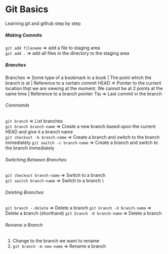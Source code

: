 # Git Basics

Learning git and github step by step

##### Making Commits

`git add filename` => add a file to staging area \
`git add .` => add all files in the directory to the staging area

##### Branches

Branches => Some type of a bookmark in a book | The point which the branch is at | Reference to a certain commit
HEAD => Pointer to the current location that we are viewing at the moment. We cannot be at 2 points at the same time | Reference to a branch pointer
Tip => Last commit in the branch

###### Commands

`git branch` => List branches \
`git branch branch-name` => Create a new branch based upon the current HEAD and give it a branch name \
`git checkout -b branch-name` => Create a branch and switch to the branch immediately
`git switch -c branch-name` => Create a branch and switch to the branch immediately

###### Switching Between Branches

`git checkout branch-name` => Switch to a branch \
`git switch branch-name` => Switch to a branch \

###### Deleting Branches

`git branch --delete` => Delete a branch
`git branch -d branch-name` => Delete a branch (shorthand)
`git branch -D branch-name` => Delete a branch

###### Rename a Branch

1. Change to the branch we want to rename
2. `git branch -m new-name` => Rename a branch
